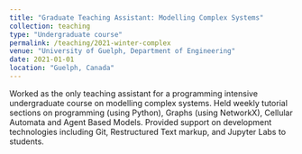 ```yaml
---
title: "Graduate Teaching Assistant: Modelling Complex Systems"
collection: teaching
type: "Undergraduate course"
permalink: /teaching/2021-winter-complex
venue: "University of Guelph, Department of Engineering"
date: 2021-01-01
location: "Guelph, Canada"
---
```


Worked as the only teaching assistant for a programming intensive undergraduate course on modelling complex systems. Held weekly tutorial sections on programming (using Python), Graphs (using NetworkX), Cellular Automata and Agent Based Models. Provided support on development technologies including Git, Restructured Text markup, and Jupyter Labs to students.